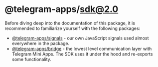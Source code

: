 # @telegram-apps/sdk@2.0

Before diving deep into the documentation of this package, it is recommended to familiarize
yourself with the following packages:

- [@telegram-apps/signals](../telegram-apps-signals.md) - our own JavaScript signals used almost
  everywhere in the package.
- [@telegram-apps/bridge](../telegram-apps-bridge.md) - the lowest level communication layer with
  Telegram Mini Apps. The SDK uses it under the hood and re-exports some functionality.